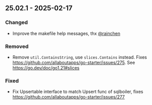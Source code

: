## 25.02.1 - 2025-02-17
### Changed
* Improve the makefile help messages, thx [@rainchen](https://github.com/rainchen)
### Removed
* Remove `util.ContainsString`, use `slices.Contains` instead. Fixes https://github.com/allaboutapps/go-starter/issues/275. See https://go.dev/doc/go1.21#slices
### Fixed
* Fix Upsertable interface to match Upsert func of sqlboiler, fixes https://github.com/allaboutapps/go-starter/issues/277
